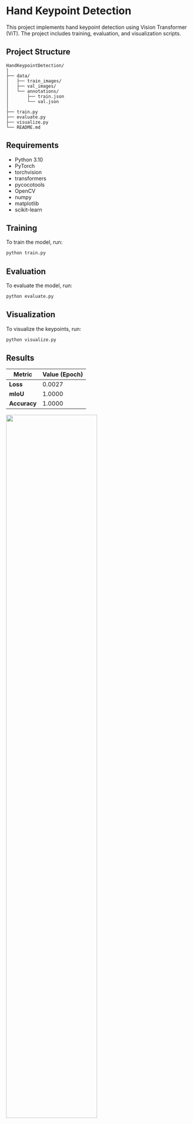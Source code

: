 # Hand Keypoint Detection

This project implements hand keypoint detection using Vision Transformer (ViT). The project includes training, evaluation, and visualization scripts.

## Project Structure

```
HandKeypointDetection/
│
├── data/
│   ├── train_images/
│   ├── val_images/
│   └── annotations/
│       ├── train.json
│       └── val.json
│
├── train.py
├── evaluate.py
├── visualize.py
└── README.md
```

## Requirements

- Python 3.10
- PyTorch
- torchvision
- transformers
- pycocotools
- OpenCV
- numpy
- matplotlib
- scikit-learn

## Training

To train the model, run:

```bash
python train.py
```

## Evaluation

To evaluate the model, run:

```bash
python evaluate.py
```

## Visualization

To visualize the keypoints, run:

```bash
python visualize.py
```
## Results



| Metric                   | Value (Epoch)  |
|--------------------------|----------------|
| **Loss** | 0.0027 |
| **mIoU** | 1.0000 |
| **Accuracy** | 1.0000 |

  <img src="visualizations/output.png" height="70%" width="70%"
        style="object-fit:contain"
    />

